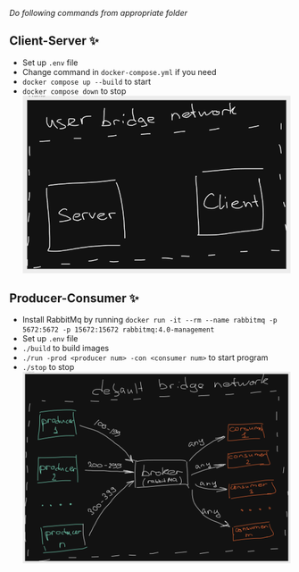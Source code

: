 _Do following commands from appropriate folder_
## Client-Server ✨
- Set up `.env` file
- Change command in `docker-compose.yml` if you need
- `docker compose up --build` to start
- `docker compose down` to stop
![client-server schema](docs/client-server.png)

## Producer-Consumer ✨
- Install RabbitMq by running `docker run -it --rm --name rabbitmq -p 5672:5672 -p 15672:15672 rabbitmq:4.0-management`
- Set up `.env` file
- `./build` to build images
- `./run -prod <producer num> -con <consumer num>` to start program
- `./stop` to stop
![producer-consumer schema](docs/producer-consumer.png)
